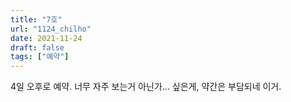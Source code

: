 ```yaml
---
title: "7호"
url: "1124_chilho"
date: 2021-11-24
draft: false
tags: ["예약"]
---
```

4일 오후로 예약. 너무 자주 보는거 아닌가... 싶은게, 약간은 부담되네 이거.
